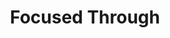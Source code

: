 ---
title: "Focused Through"
canonical: "skill/focused-through"
canonical_title: "Awakened Drow Loresheet"
lists:
    - awakened-drow-loresheet
tier: 2
osp_cost: 15
prerequisites: ["immune-to-fumble"]
replacement: false
---